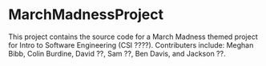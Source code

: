 # MarchMadnessProject
This project contains the source code for a March Madness themed project for Intro to Software Engineering (CSI ????).  Contributers include: Meghan Bibb, Colin Burdine, David ??, Sam ??, Ben Davis, and Jackson ??.